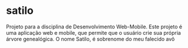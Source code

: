 # satilo
Projeto para a disciplina de Desenvolvimento Web-Mobile. Este projeto é uma aplicação web e mobile, que permite que o usuário crie sua própria árvore genealógica. O nome Satilo, é sobrenome do meu falecido avô
